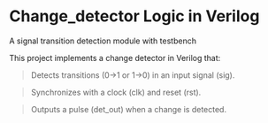# Change_detector Logic in Verilog

A signal transition detection module with testbench

This project implements a change detector in Verilog that:

> Detects transitions (0→1 or 1→0) in an input signal (sig).

> Synchronizes with a clock (clk) and reset (rst).

> Outputs a pulse (det_out) when a change is detected.
